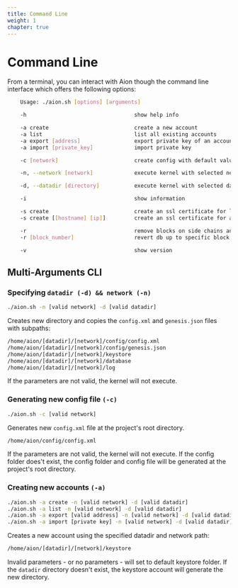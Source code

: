 ```yaml
---
title: Command Line
weight: 1
chapter: true
---
```


# Command Line

From a terminal, you can interact with Aion though the command line interface which offers the following options:

```bash
    Usage: ./aion.sh [options] [arguments]

    -h                                  show help info

    -a create                           create a new account
    -a list                             list all existing accounts
    -a export [address]                 export private key of an account
    -a import [private_key]             import private key

    -c [network]                        create config with default values to select network

    -n, --network [network]             execute kernel with selected network

    -d, --datadir [directory]           execute kernel with selected database directory

    -i                                  show information

    -s create                           create an ssl certificate for localhost
    -s create [[hostname] [ip]]         create an ssl certificate for a custom hostname and ip

    -r                                  remove blocks on side chains and correct block info
    -r [block_number]                   revert db up to specific block number

    -v                                  show version
```

## Multi-Arguments CLI

### Specifying `datadir (-d) && network (-n)`

```bash
./aion.sh -n [valid network] -d [valid datadir]
```

Creates new directory and copies the `config.xml` and `genesis.json` files with subpaths:

```bash
/home/aion/[datadir]/[network]/config/config.xml
/home/aion/[datadir]/[network]/config/genesis.json
/home/aion/[datadir]/[network]/keystore
/home/aion/[datadir]/[network]/database
/home/aion/[datadir]/[network]/log
```

If the parameters are not valid, the kernel will not execute.

### Generating new config file `(-c)`

```bash
./aion.sh -c [valid network]
```

Generates new `config.xml` file at the project's root directory.

```bash
/home/aion/config/config.xml
```

If the parameters are not valid, the kernel will not execute. If the config folder does't exist, the config folder and config file will be generated at the project's root directory.

### Creating new accounts `(-a)`

```bash
./aion.sh -a create -n [valid network] -d [valid datadir]
./aion.sh -a list -n [valid network] -d [valid datadir]
./aion.sh -a export [valid address] -n [valid network] -d [valid datadir]
./aion.sh -a import [private key] -n [valid network] -d [valid datadir]
```

Creates a new account using the specified datadir and network path:

```bash
/home/aion/[datadir]/[network]/keystore
```

Invalid parameters - or no parameters - will set to default keystore folder. If the `datadir` directory doesn't exist, the keystore account will generate the new directory.